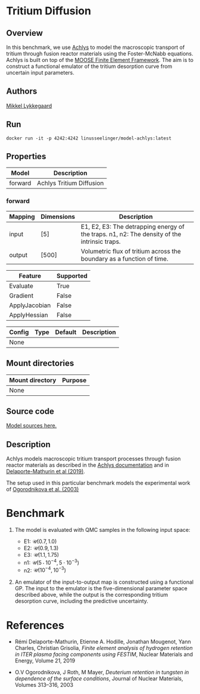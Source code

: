# Tritium Diffusion

## Overview
In this benchmark, we use [Achlys](https://github.com/aurora-multiphysics/achlys) to model the macroscopic transport of tritium through fusion reactor materials using the Foster-McNabb equations. Achlys is built on top of the  [MOOSE Finite Element Framework](https://mooseframework.inl.gov/). The aim is to construct a functional emulator of the tritium desorption curve from uncertain input parameters.

## Authors
[Mikkel Lykkegaard](mailto:mikkel@digilab.co.uk)


## Run
```
docker run -it -p 4242:4242 linusseelinger/model-achlys:latest
```

## Properties

Model | Description
---|---
forward | Achlys Tritium Diffusion

### forward
Mapping | Dimensions | Description
---|---|---
input | [5] | E1, E2, E3: The detrapping energy of the traps. n1, n2: The density of the intrinsic traps.
output | [500] | Volumetric flux of tritium across the boundary as a function of time.

Feature | Supported
---|---
Evaluate | True
Gradient | False
ApplyJacobian | False
ApplyHessian | False

Config | Type | Default | Description
---|---|---|---
None | | |

## Mount directories
Mount directory | Purpose
---|---
None |

## Source code

[Model sources here.](https://github.com/UM-Bridge/benchmarks/tree/main/models/achlys)

## Description
Achlys models macroscopic tritium transport processes through fusion reactor materials as described in the [Achlys documentation](https://aurora-multiphysics.github.io/achlys/module/introduction.html) and in [Delaporte-Mathurin et al (2019)](https://www.sciencedirect.com/science/article/pii/S2352179119300547).

The setup used in this particular benchmark models the experimental work of [Ogorodnikova et al. (2003)](https://www.sciencedirect.com/science/article/abs/pii/S0022311502013752)

# Benchmark
1. The model is evaluated with QMC samples in the following input space:
    - E1: $\mathcal U(0.7, 1.0)$
    - E2: $\mathcal U(0.9, 1.3)$
    - E3: $\mathcal U(1.1, 1.75)$
    - n1: $\mathcal U(5 \cdot 10^{-4}, 5 \cdot 10^{-3})$
    - n2: $\mathcal U(10^{-4}, 10^{-3})$

2. An emulator of the input-to-output map is constructed using a functional GP. The input to the emulator is the five-dimensional parameter space described above, while the output is the corresponding tritium desorption curve, including the predictive uncertainty.

# References
- Rémi Delaporte-Mathurin, Etienne A. Hodille, Jonathan Mougenot, Yann Charles, Christian Grisolia, *Finite element analysis of hydrogen retention in ITER plasma facing components using FESTIM*, Nuclear Materials and Energy, Volume 21, 2019

- O.V Ogorodnikova, J Roth, M Mayer, *Deuterium retention in tungsten in dependence of the surface conditions*, Journal of Nuclear Materials, Volumes 313–316, 2003

